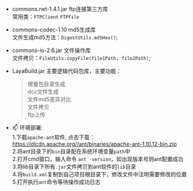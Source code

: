 - commons.net-1.4.1.jar ftp连接第三方库  
    常用类：`FTPClient` `FTPFile`
- commons-codec-1.10 md5生成库  
    文件生成md5方法：`DigestUtils.md5Hex()`;
- commons-io-2.6.jar 文件操作库  
     文件拷贝：`FileUtils.copyFile(file1Path, file2Path)`;

- LayaBuild.jar 主要逻辑代码包库，主要功能：  
    > 增量包目录生成  
    > dcc文件生成  
    > 文件md5差异对比  
    > 文件拷贝  
    > ftp上传  

- 📫 环境部署:  
    1.下载`apache-ant`软件, 点击下载：https://dlcdn.apache.org//ant/binaries/apache-ant-1.10.12-bin.zip  
    2.将ant目录下的`bin`目录配在系统环境变量`path`中  
    2.打开cmd窗口，输入命令 `ant -version`，如出现版本号则ant配置成功  
    3.将lib目录下所有`.jar`文件拷贝到ant软件的`lib`目录  
    4.将`build.xml`复制到自己项目根目录下，修改文件中注明需要修改的位置  
    5.打开执行`ant`命令等待操作成功日志

